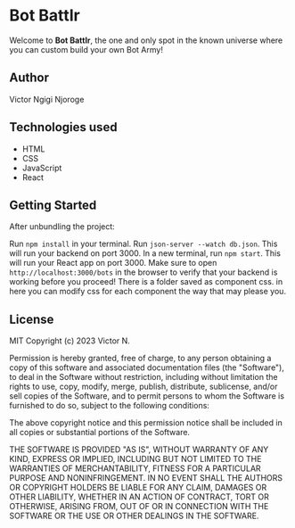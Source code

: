 # Bot Battlr

Welcome to **Bot Battlr**, the one and only spot in the known universe where you
can custom build your own Bot Army!

## Author

Victor Ngigi Njoroge

## Technologies used

- HTML
- CSS
- JavaScript
- React

## Getting Started

After unbundling the project:

Run `npm install` in your terminal.
Run `json-server --watch db.json`. This will run your backend on port 3000.
In a new terminal, run `npm start`. This will run your React app on port 3000.
Make sure to open `http://localhost:3000/bots` in the browser to verify that your backend is working before you proceed!
There is a folder saved as component css. in here you can modify css for each component the way that may please you.

## License

MIT Copyright (c) 2023 Victor N.

Permission is hereby granted, free of charge, to any person obtaining a copy of this software and associated documentation files (the "Software"), to deal in the Software without restriction, including without limitation the rights to use, copy, modify, merge, publish, distribute, sublicense, and/or sell copies of the Software, and to permit persons to whom the Software is furnished to do so, subject to the following conditions:

The above copyright notice and this permission notice shall be included in all copies or substantial portions of the Software.

THE SOFTWARE IS PROVIDED "AS IS", WITHOUT WARRANTY OF ANY KIND, EXPRESS OR IMPLIED, INCLUDING BUT NOT LIMITED TO THE WARRANTIES OF MERCHANTABILITY, FITNESS FOR A PARTICULAR PURPOSE AND NONINFRINGEMENT. IN NO EVENT SHALL THE AUTHORS OR COPYRIGHT HOLDERS BE LIABLE FOR ANY CLAIM, DAMAGES OR OTHER LIABILITY, WHETHER IN AN ACTION OF CONTRACT, TORT OR OTHERWISE, ARISING FROM, OUT OF OR IN CONNECTION WITH THE SOFTWARE OR THE USE OR OTHER DEALINGS IN THE SOFTWARE.

